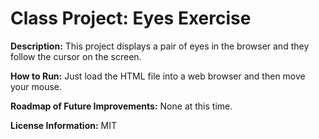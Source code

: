 # Class Project: Eyes Exercise
**Description:** This project displays a pair of eyes in the browser and they follow the cursor on the screen.

**How to Run:** Just load the HTML file into a web browser and then move your mouse.  

**Roadmap of Future Improvements:** None at this time.

**License Information:** MIT
